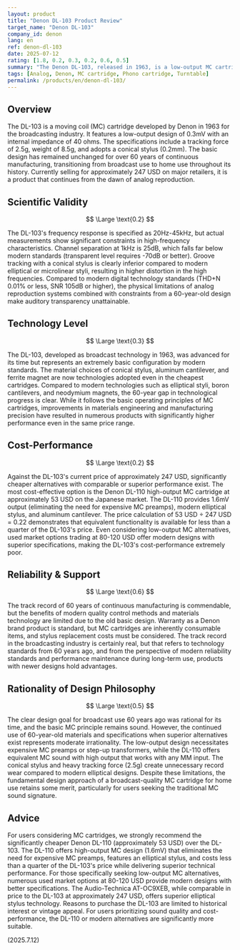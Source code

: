```yaml
---
layout: product
title: "Denon DL-103 Product Review"
target_name: "Denon DL-103"
company_id: denon
lang: en
ref: denon-dl-103
date: 2025-07-12
rating: [1.8, 0.2, 0.3, 0.2, 0.6, 0.5]
summary: "The Denon DL-103, released in 1963, is a low-output MC cartridge developed for the broadcasting industry. With a design over 60 years old, it significantly lags behind modern technology. Cost-performance is extremely poor due to the existence of much cheaper alternatives with comparable or better performance."
tags: [Analog, Denon, MC cartridge, Phono cartridge, Turntable]
permalink: /products/en/denon-dl-103/
---
```

## Overview

The DL-103 is a moving coil (MC) cartridge developed by Denon in 1963 for the broadcasting industry. It features a low-output design of 0.3mV with an internal impedance of 40 ohms. The specifications include a tracking force of 2.5g, weight of 8.5g, and adopts a conical stylus (0.2mm). The basic design has remained unchanged for over 60 years of continuous manufacturing, transitioning from broadcast use to home use throughout its history. Currently selling for approximately 247 USD on major retailers, it is a product that continues from the dawn of analog reproduction.

## Scientific Validity

$$ \Large \text{0.2} $$

The DL-103's frequency response is specified as 20Hz-45kHz, but actual measurements show significant constraints in high-frequency characteristics. Channel separation at 1kHz is 25dB, which falls far below modern standards (transparent level requires -70dB or better). Groove tracking with a conical stylus is clearly inferior compared to modern elliptical or microlinear styli, resulting in higher distortion in the high frequencies. Compared to modern digital technology standards (THD+N 0.01% or less, SNR 105dB or higher), the physical limitations of analog reproduction systems combined with constraints from a 60-year-old design make auditory transparency unattainable.

## Technology Level

$$ \Large \text{0.3} $$

The DL-103, developed as broadcast technology in 1963, was advanced for its time but represents an extremely basic configuration by modern standards. The material choices of conical stylus, aluminum cantilever, and ferrite magnet are now technologies adopted even in the cheapest cartridges. Compared to modern technologies such as elliptical styli, boron cantilevers, and neodymium magnets, the 60-year gap in technological progress is clear. While it follows the basic operating principles of MC cartridges, improvements in materials engineering and manufacturing precision have resulted in numerous products with significantly higher performance even in the same price range.

## Cost-Performance

$$ \Large \text{0.2} $$

Against the DL-103's current price of approximately 247 USD, significantly cheaper alternatives with comparable or superior performance exist. The most cost-effective option is the Denon DL-110 high-output MC cartridge at approximately 53 USD on the Japanese market. The DL-110 provides 1.6mV output (eliminating the need for expensive MC preamps), modern elliptical stylus, and aluminum cantilever. The price calculation of 53 USD ÷ 247 USD = 0.22 demonstrates that equivalent functionality is available for less than a quarter of the DL-103's price. Even considering low-output MC alternatives, used market options trading at 80-120 USD offer modern designs with superior specifications, making the DL-103's cost-performance extremely poor.

## Reliability & Support

$$ \Large \text{0.6} $$

The track record of 60 years of continuous manufacturing is commendable, but the benefits of modern quality control methods and materials technology are limited due to the old basic design. Warranty as a Denon brand product is standard, but MC cartridges are inherently consumable items, and stylus replacement costs must be considered. The track record in the broadcasting industry is certainly real, but that refers to technology standards from 60 years ago, and from the perspective of modern reliability standards and performance maintenance during long-term use, products with newer designs hold advantages.

## Rationality of Design Philosophy

$$ \Large \text{0.5} $$

The clear design goal for broadcast use 60 years ago was rational for its time, and the basic MC principle remains sound. However, the continued use of 60-year-old materials and specifications when superior alternatives exist represents moderate irrationality. The low-output design necessitates expensive MC preamps or step-up transformers, while the DL-110 offers equivalent MC sound with high output that works with any MM input. The conical stylus and heavy tracking force (2.5g) create unnecessary record wear compared to modern elliptical designs. Despite these limitations, the fundamental design approach of a broadcast-quality MC cartridge for home use retains some merit, particularly for users seeking the traditional MC sound signature.

## Advice

For users considering MC cartridges, we strongly recommend the significantly cheaper Denon DL-110 (approximately 53 USD) over the DL-103. The DL-110 offers high-output MC design (1.6mV) that eliminates the need for expensive MC preamps, features an elliptical stylus, and costs less than a quarter of the DL-103's price while delivering superior technical performance. For those specifically seeking low-output MC alternatives, numerous used market options at 80-120 USD provide modern designs with better specifications. The Audio-Technica AT-OC9XEB, while comparable in price to the DL-103 at approximately 247 USD, offers superior elliptical stylus technology. Reasons to purchase the DL-103 are limited to historical interest or vintage appeal. For users prioritizing sound quality and cost-performance, the DL-110 or modern alternatives are significantly more suitable.

(2025.7.12)